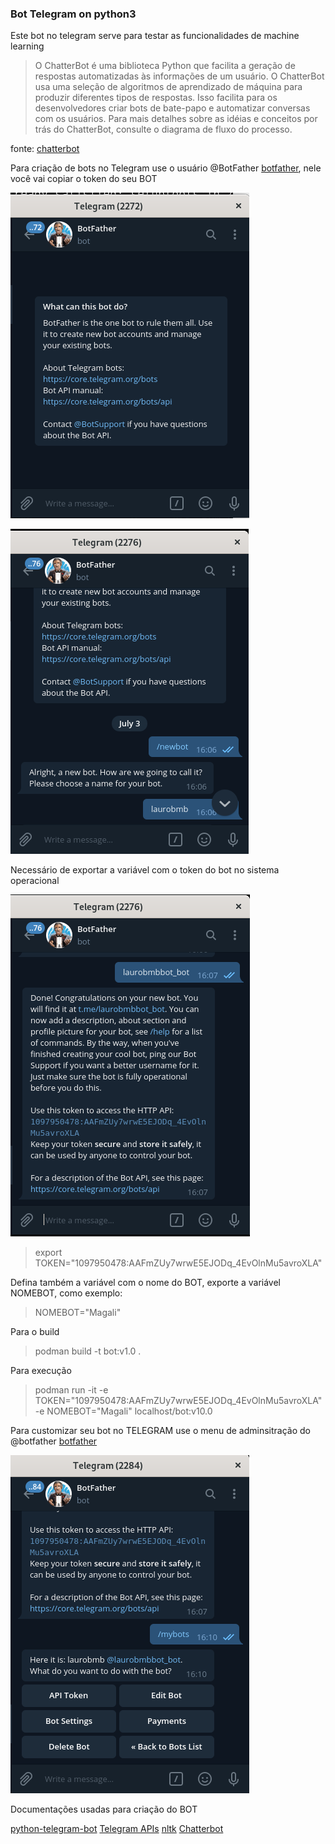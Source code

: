 ### Bot Telegram on python3

Este bot no telegram serve para testar as funcionalidades de machine learning 

> 	O ChatterBot é uma biblioteca Python que facilita a geração de respostas 		automatizadas às informações de um usuário. O ChatterBot usa uma seleção de algoritmos de aprendizado de máquina para produzir diferentes tipos de respostas. Isso facilita para os desenvolvedores criar bots de bate-papo e automatizar conversas com os usuários. Para mais detalhes sobre as idéias e conceitos por trás do ChatterBot, consulte o diagrama de fluxo do processo.

fonte: [chatterbot]([https://chatterbot.readthedocs.io/en/stable/)

Para criação de bots no Telegram use o usuário @BotFather [botfather](https://telegram.me/BotFather), nele você vai copiar o token do seu BOT 

![](docs/botfather_001.png)

![](docs/botfather_002.png)

Necessário de exportar a variável com o token do bot no sistema operacional

![](docs/botfather_003.png)

> export TOKEN="1097950478:AAFmZUy7wrwE5EJODq_4EvOlnMu5avroXLA"

Defina também a variável com o nome do BOT, exporte a variável NOMEBOT, como exemplo:

> NOMEBOT="Magali"

Para o build 

> podman build -t bot:v1.0 .

Para execução 

>podman run -it -e TOKEN="1097950478:AAFmZUy7wrwE5EJODq_4EvOlnMu5avroXLA" -e NOMEBOT="Magali" localhost/bot:v10.0

Para customizar seu bot no TELEGRAM use o menu de adminsitração do @botfather [botfather](https://telegram.me/BotFather)

![](docs/botfather_004.png)

Documentações usadas para criação do BOT

[python-telegram-bot](https://pypi.org/project/python-telegram-bot/)
[Telegram APIs](https://core.telegram.org/)
[nltk](http://www.nltk.org/)
[]()
[Chatterbot]([https://chatterbot.readthedocs.io/en/stable/)
